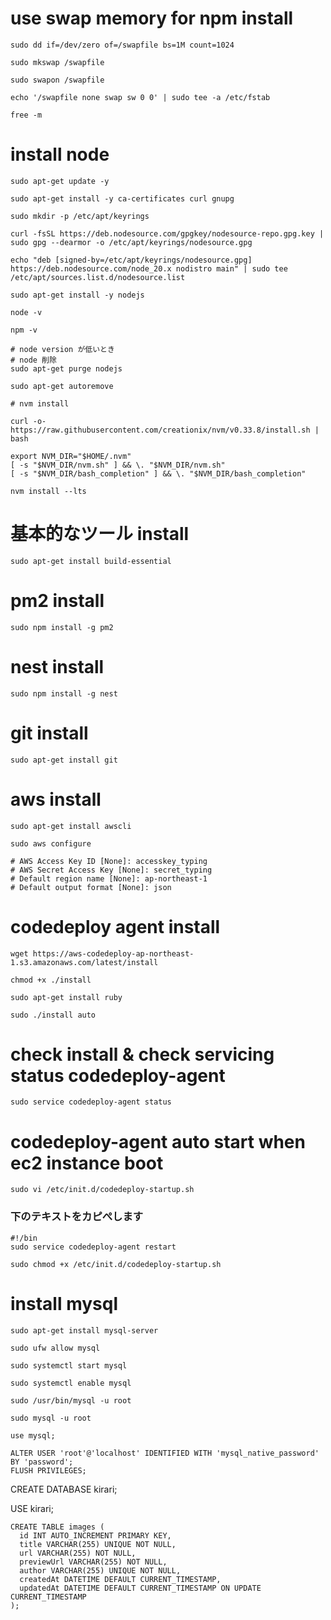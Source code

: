 # use swap memory for npm install
```
sudo dd if=/dev/zero of=/swapfile bs=1M count=1024
```
```
sudo mkswap /swapfile
```
```
sudo swapon /swapfile
```
```
echo '/swapfile none swap sw 0 0' | sudo tee -a /etc/fstab
```
```
free -m
```
# install node
```
sudo apt-get update -y
```
```
sudo apt-get install -y ca-certificates curl gnupg
```
```
sudo mkdir -p /etc/apt/keyrings
```
```
curl -fsSL https://deb.nodesource.com/gpgkey/nodesource-repo.gpg.key | sudo gpg --dearmor -o /etc/apt/keyrings/nodesource.gpg
```
```
echo "deb [signed-by=/etc/apt/keyrings/nodesource.gpg] https://deb.nodesource.com/node_20.x nodistro main" | sudo tee /etc/apt/sources.list.d/nodesource.list
```
```
sudo apt-get install -y nodejs
```
```
node -v
```
```
npm -v
```
```
# node version が低いとき
# node 削除
sudo apt-get purge nodejs

sudo apt-get autoremove

# nvm install

curl -o- https://raw.githubusercontent.com/creationix/nvm/v0.33.8/install.sh | bash

export NVM_DIR="$HOME/.nvm"
[ -s "$NVM_DIR/nvm.sh" ] && \. "$NVM_DIR/nvm.sh" 
[ -s "$NVM_DIR/bash_completion" ] && \. "$NVM_DIR/bash_completion"

nvm install --lts
```

# 基本的なツール install
```
sudo apt-get install build-essential
```
# pm2 install
```
sudo npm install -g pm2
```
# nest install
```
sudo npm install -g nest
```
# git install
```
sudo apt-get install git
```
# aws install
```
sudo apt-get install awscli
```
```
sudo aws configure
```
```
# AWS Access Key ID [None]: accesskey_typing
# AWS Secret Access Key [None]: secret_typing
# Default region name [None]: ap-northeast-1
# Default output format [None]: json
```

# codedeploy agent install
```
wget https://aws-codedeploy-ap-northeast-1.s3.amazonaws.com/latest/install
```
```
chmod +x ./install
```
```
sudo apt-get install ruby
```
```
sudo ./install auto
```
# check install & check servicing status codedeploy-agent
```
sudo service codedeploy-agent status
```
# codedeploy-agent auto start when ec2 instance boot
```
sudo vi /etc/init.d/codedeploy-startup.sh
```

### 下のテキストをカピぺします

```
#!/bin
sudo service codedeploy-agent restart
```
```
sudo chmod +x /etc/init.d/codedeploy-startup.sh
```
# install mysql
```
sudo apt-get install mysql-server
```
```
sudo ufw allow mysql
```
```
sudo systemctl start mysql
```
```
sudo systemctl enable mysql
```
```
sudo /usr/bin/mysql -u root
```
```
sudo mysql -u root
```
```
use mysql;
```

```
ALTER USER 'root'@'localhost' IDENTIFIED WITH 'mysql_native_password' BY 'password';
FLUSH PRIVILEGES;
```

CREATE DATABASE kirari;

USE kirari;

```
CREATE TABLE images (
  id INT AUTO_INCREMENT PRIMARY KEY,
  title VARCHAR(255) UNIQUE NOT NULL,
  url VARCHAR(255) NOT NULL,
  previewUrl VARCHAR(255) NOT NULL,
  author VARCHAR(255) UNIQUE NOT NULL,
  createdAt DATETIME DEFAULT CURRENT_TIMESTAMP,
  updatedAt DATETIME DEFAULT CURRENT_TIMESTAMP ON UPDATE CURRENT_TIMESTAMP
);
```